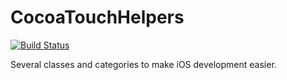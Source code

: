 # CocoaTouchHelpers

[![Build Status][travis-image]][travis-url]

Several classes and categories to make iOS development easier.

[travis-url]:  https://travis-ci.org/felipowsky/CocoaTouchHelpers
[travis-image]: https://travis-ci.org/felipowsky/CocoaTouchHelpers.svg?style=flat
